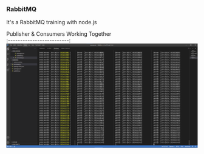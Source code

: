 ### RabbitMQ

It's a RabbitMQ training with node.js

Publisher & Consumers Working Together          
:-------------------------:
![](https://github.com/mtyuksel/rabbitmq/blob/master/rabbitmq.png)
